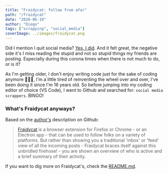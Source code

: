 ```yaml
---
title: "Fraidycat: follow from afar"
path: "/fraidycat"
date: "2020-06-19"
author: "Diego"
tags: ["scrapping", "social_media"]
coverImage: ../images/fraidycat.png
---
```


Did I mention I quit social media? [Yes, I did](/i-quit). And it felt great, the negative side it's I miss reading the stupid and not so stupid things my friends are posting. Especially during this corona times when there is not much to do, or is it?

As I'm getting older, I don't enjoy writing code just for the sake of coding anymore 🤷🏻‍♂️, I'm a little tired of reinventing the wheel over and over, I've been doing it since I'm 16 years old. So before jumping into my coding editor of choice (VS Code), I went to Github and searched for: `social media scrappers`. BINGO!

### What's Fraidycat anyways?

Based on the [author's](https://www.kickscondor.com/) description on Github:

> [Fraidycat](https://fraidyc.at/) is a browser extension for Firefox or Chrome - or an Electron app - that can be used to follow folks on a variety of platforms. But rather than showing you a traditional 'inbox' or 'feed' view of all the incoming posts - Fraidycat braces itself against this unbridled firehose! - you are shown an overview of who is active and a brief summary of their activity.

If you want to dig more on Fraidycat's, check the [README.md](https://github.com/kickscondor/fraidycat/blob/master/README.md).